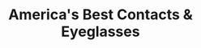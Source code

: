 ---
title: "America's Best Contacts & Eyeglasses"
url: /chicago/americas-best-contacts-and-eyeglasses-south-marshfield-avenue/
shop: optician
---
